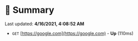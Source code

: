 # 📖 Summary
Last updated: **4/16/2021, 4:08:52 AM**

- `GET` [https://google.com](https://google.com) - **Up** (110ms)
